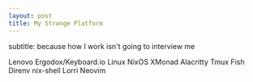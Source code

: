 ```yaml
---
layout: post
title: My Strange Platform
---
```


subtitle: because how I work isn't going to interview me

Lenovo
Ergodox/Keyboard.io
Linux
NixOS
XMonad
Alacritty
Tmux
Fish
Direnv
nix-shell
Lorri
Neovim
